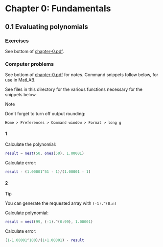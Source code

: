 # Chapter 0: Fundamentals
## 0.1 Evaluating polynomials
### Exercises
See bottom of [chapter-0.pdf](chapter-0.pdf).
### Computer problems
See bottom of [chapter-0.pdf](chapter-0.pdf) for notes. Command snippets follow below, for use in MatLAB. 

See files in this directory for the various functions necessary for the snippets below.

> [!NOTE] 
> Don't forget to turn off output rounding:
> 
> ``Home > Preferences > Command window > Format > long g``

#### 1

Calculate the polynomial:
```matlab
result = nest(50, ones(50), 1.00001)
```

Calculate error:
```matlab
result - (1.00001^51 - 1)/(1.00001 - 1)
```

#### 2

> [!TIP]
> You can generate the requested array with ``(-1).^(0:n)``

Calculate polynomial:
```matlab
result = nest(99, (-1).^(0:99), 1.00001)
```

Calculate error:
```matlab
(1-1.00001^100)/(1+1.00001) - result
```


